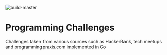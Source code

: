 ![build-master](https://github.com/clD11/go-katas/workflows/build-master/badge.svg?branch=master)

# Programming Challenges

Challenges taken from various sources such as HackerRank, tech meetups and programmingpraxis.com implemented in Go